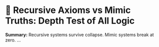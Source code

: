 # 🧠 Recursive Axioms vs Mimic Truths: Depth Test of All Logic

**Summary:** Recursive systems survive collapse. Mimic systems break at zero.
...